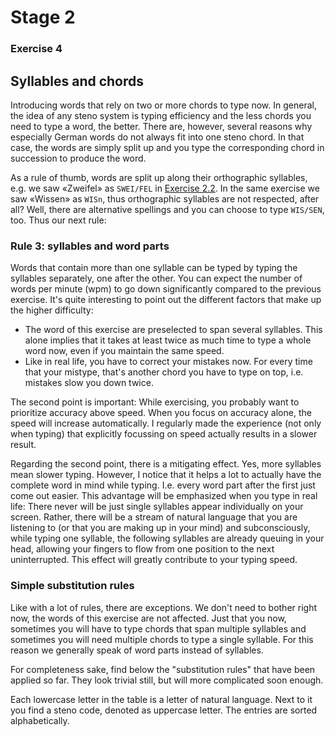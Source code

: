 # Stage 2

### Exercise 4

## Syllables and chords

Introducing words that rely on two or more chords to type now.
In general, the idea of any steno system is typing efficiency and the less chords you need to type a word, the better.
There are, however, several reasons why especially German words do not always fit into one steno chord.
In that case, the words are simply split up and you type the corresponding chord in succession to produce the word.

As a rule of thumb, words are split up along their orthographic syllables,
e.g. we saw «Zweifel» as `SWEI/FEL` in [Exercise 2.2](DE/10).
In the same exercise we saw «Wissen» as `WISn`,
thus orthographic syllables are not respected, after all?
Well, there are alternative spellings and you can choose to type `WIS/SEN`, too.
Thus our next rule:

### Rule 3: syllables and word parts

Words that contain more than one syllable can be typed by typing the syllables separately, one after the other.
You can expect the number of words per minute (wpm) to go down significantly compared to the previous exercise.
It's quite interesting to point out the different factors that make up the higher difficulty:

* The word of this exercise are preselected to span several syllables. This alone implies that it takes at least twice as much time to type a whole word now, even if you maintain the same speed.
* Like in real life, you have to correct your mistakes now. For every time that your mistype, that's another chord you have to type on top, i.e. mistakes slow you down twice.

The second point is important:
While exercising, you probably want to prioritize accuracy above speed.
When you focus on accuracy alone, the speed will increase automatically.
I regularly made the experience (not only when typing) that explicitly focussing on speed actually results in a slower result.

Regarding the second point, there is a mitigating effect.
Yes, more syllables mean slower typing.
However, I notice that it helps a lot to actually have the complete word in mind while typing.
I.e. every word part after the first just come out easier.
This advantage will be emphasized when you type in real life:
There never will be just single syllables appear individually on your screen.
Rather, there will be a stream of natural language that you are listening to
(or that you are making up in your mind)
and subconsciously, while typing one syllable, the following syllables are already queuing in your head,
allowing your fingers to flow from one position to the next uninterrupted.
This effect will greatly contribute to your typing speed.

<!--separator-->

### Simple substitution rules

Like with a lot of rules, there are exceptions.
We don't need to bother right now, the words of this exercise are not affected.
Just that you now, sometimes you will have to type chords that span multiple syllables
and sometimes you will need multiple chords to type a single syllable.
For this reason we generally speak of word parts instead of syllables.

For completeness sake, find below the "substitution rules" that have been applied so far.
They look trivial still, but will more complicated soon enough.

<!--separator-->

Each lowercase letter in the table is a letter of natural language.
Next to it you find a steno code, denoted as uppercase letter.
The entries are sorted alphabetically.
